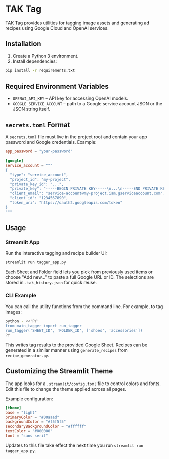 # TAK Tag

TAK Tag provides utilities for tagging image assets and generating ad recipes using Google Cloud and OpenAI services.

## Installation

1. Create a Python 3 environment.
2. Install dependencies:

```bash
pip install -r requirements.txt
```

## Required Environment Variables

- `OPENAI_API_KEY` – API key for accessing OpenAI models.
- `GOOGLE_SERVICE_ACCOUNT` – path to a Google service account JSON or the JSON string itself.

## `secrets.toml` Format

A `secrets.toml` file must live in the project root and contain your app password and Google credentials. Example:

```toml
app_password = "your-password"

[google]
service_account = """
{
  "type": "service_account",
  "project_id": "my-project",
  "private_key_id": "...",
  "private_key": "-----BEGIN PRIVATE KEY-----\n...\n-----END PRIVATE KEY-----\n",
  "client_email": "service-account@my-project.iam.gserviceaccount.com",
  "client_id": "1234567890",
  "token_uri": "https://oauth2.googleapis.com/token"
}
"""
```

## Usage

### Streamlit App

Run the interactive tagging and recipe builder UI:

```bash
streamlit run tagger_app.py
```

Each Sheet and Folder field lets you pick from previously used items or choose
"Add new..." to paste a full Google URL or ID. The selections are stored in
`.tak_history.json` for quick reuse.

### CLI Example

You can call the utility functions from the command line. For example, to tag images:

```bash
python - <<'PY'
from main_tagger import run_tagger
run_tagger('SHEET_ID', 'FOLDER_ID', ['shoes', 'accessories'])
PY
```

This writes tag results to the provided Google Sheet. Recipes can be generated in a similar manner using `generate_recipes` from `recipe_generator.py`.

## Customizing the Streamlit Theme

The app looks for a `.streamlit/config.toml` file to control colors and fonts. Edit this file to change the theme applied across all pages.

Example configuration:

```toml
[theme]
base = "light"
primaryColor = "#00aaad"
backgroundColor = "#f5f5f5"
secondaryBackgroundColor = "#ffffff"
textColor = "#000000"
font = "sans serif"
```

Updates to this file take effect the next time you run `streamlit run tagger_app.py`.
